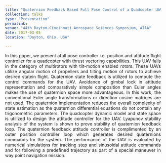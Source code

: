 ```yaml
---
title: "Quaternion Feedback Based Full Pose Control of a Quadcopter UAV with Thrust Vectoring Capabilities"
collection: talks
type: "Presentation"
permalink: 
venue: "44th Dayton-Cincinnati Aerospace Sciences Symposium, AIAA"
date: 2017-03-05
location: "Dayton, Ohio, USA"

---
```


<div style="text-align: justify"> 
In  this  paper, we  present afull  pose  controller i.e.  position  and  attitude  flight  controller for a quadcopter with thrust vectoring capabilities. This UAV falls in the category of multirotors with tilt-motion enabled rotors. These UAVs utilize angular motion of propellers and tilting motion of rotors to achieve desired statein flight. Quaternion state feedback is utilized to compute the control commands for the UAV. Avoidance of gimbal lock in attitude representation and comparatively simple composition than Euler angles makes the use of quaternion space more advantageous. In this work, the conventional Euler angle transformations or direction cosine matrices are not used. The  quaternion  implementation  reduces  the  overall  complexity  of  state  estimation  as  the quaternion  differential  equations  do  not  contain  any  trigonometric  parameters.  The  quadcopter dynamic model and state space is utilized to design the attitude controller for the UAV. Lyapunov stability  analysis  of  the  system  is  shown  to  prove  stability  of  quaternion  feedback  loop.  The quaternion feedback attitude controller is complimented by an outer position controller loop which generates desired quaternions commands for the system. The performance of the UAV is evaluated by numerical simulations for tracking step and sinusoidal attitude commands and for following a predefined trajectory as part of a special maneuver in way point navigation mission.

</div> 

